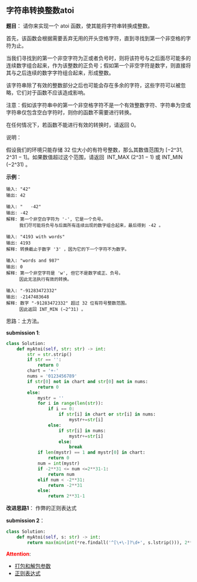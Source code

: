 ## 字符串转换整数atoi
**题目**：
请你来实现一个 atoi 函数，使其能将字符串转换成整数。

首先，该函数会根据需要丢弃无用的开头空格字符，直到寻找到第一个非空格的字符为止。

当我们寻找到的第一个非空字符为正或者负号时，则将该符号与之后面尽可能多的连续数字组合起来，作为该整数的正负号；假如第一个非空字符是数字，则直接将其与之后连续的数字字符组合起来，形成整数。

该字符串除了有效的整数部分之后也可能会存在多余的字符，这些字符可以被忽略，它们对于函数不应该造成影响。

注意：假如该字符串中的第一个非空格字符不是一个有效整数字符、字符串为空或字符串仅包含空白字符时，则你的函数不需要进行转换。

在任何情况下，若函数不能进行有效的转换时，请返回 0。

说明：

假设我们的环境只能存储 32 位大小的有符号整数，那么其数值范围为 [−2^31,  2^31 − 1]。如果数值超过这个范围，请返回  INT_MAX (2^31 − 1) 或 INT_MIN (−2^31) 。

**示例**：
```
输入: "42"
输出: 42
```
```
输入: "   -42"
输出: -42
解释: 第一个非空白字符为 '-', 它是一个负号。
     我们尽可能将负号与后面所有连续出现的数字组合起来，最后得到 -42 。
```
```
输入: "4193 with words"
输出: 4193
解释: 转换截止于数字 '3' ，因为它的下一个字符不为数字。
```
```
输入: "words and 987"
输出: 0
解释: 第一个非空字符是 'w', 但它不是数字或正、负号。
     因此无法执行有效的转换。
```
```
输入: "-91283472332"
输出: -2147483648
解释: 数字 "-91283472332" 超过 32 位有符号整数范围。 
     因此返回 INT_MIN (−2^31) 。
```

思路：土方法。

**submission 1**:
```python
class Solution:
    def myAtoi(self, str: str) -> int:
        str = str.strip()
        if str == '':
            return 0
        chart = '+-'
        nums = '0123456789' 
        if str[0] not in chart and str[0] not in nums:
            return 0
        else:
            mystr = ''
            for i in range(len(str)):
                if i == 0:
                    if str[i] in chart or str[i] in nums:
                        mystr+=str[i]
                else:
                    if str[i] in nums:
                        mystr+=str[i]
                    else:
                        break
            if len(mystr) == 1 and mystr[0] in chart:
                return 0
            num = int(mystr)
            if -2**31 <= num <=2**31-1:
                return num
            elif num < -2**31:
                return -2**31
            else:
                return 2**31-1
```


**改进思路1**：
作弊的正则表达式


**submission 2**：
```python
class Solution:
    def myAtoi(self, s: str) -> int:
        return max(min(int(*re.findall('^[\+\-]?\d+', s.lstrip())), 2**31 - 1), -2**31)
```


<font color="#FF0000">**Attention**</font>:

- [打包和解包参数](https://www.cnblogs.com/lmh001/p/9960300.html)
- [正则表达式](../../数据结构/python的正则表达式/python的正则表达式.md)
